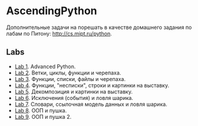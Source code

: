 # AscendingPython 

Дополнительные задачи на порешать в качестве домашнего задания по лабам по Питону: http://cs.mipt.ru/python.


## Labs

* [Lab 1](./labs/lab1). Advanced Python.
* [Lab 2](./labs/lab2). Ветки, циклы, функции и черепаха.
* [Lab 3](./labs/lab3). Функции, списки, файлы и черепаха.
* [Lab 4](./labs/lab4). Функции, "несписки", строки и картинки на выставку.
* [Lab 5](./labs/lab5). Декомпозиция и картинки на выставку.
* [Lab 6](./labs/lab6). Исключения (события) и ловля шарика.
* [Lab 7](./labs/lab7). Словари, ссылочная модель данных и ловля шарика.
* [Lab 8](./labs/lab8). ООП и пушка.
* [Lab 9](./labs/lab9). ООП и пушка 2.
